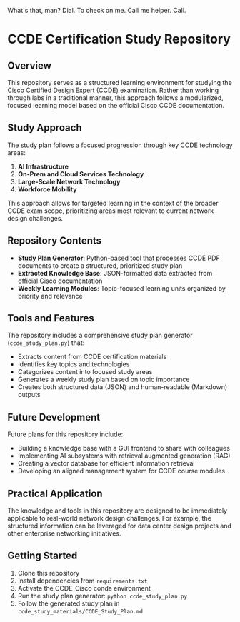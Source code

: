 What's that, man? Dial. To check on me. Call me helper. Call. 
# CCDE Certification Study Repository

## Overview
This repository serves as a structured learning environment for studying the Cisco Certified Design Expert (CCDE) examination. Rather than working through labs in a traditional manner, this approach follows a modularized, focused learning model based on the official Cisco CCDE documentation.

## Study Approach
The study plan follows a focused progression through key CCDE technology areas:
1. **AI Infrastructure**
2. **On-Prem and Cloud Services Technology**
3. **Large-Scale Network Technology**
4. **Workforce Mobility**

This approach allows for targeted learning in the context of the broader CCDE exam scope, prioritizing areas most relevant to current network design challenges.

## Repository Contents
- **Study Plan Generator**: Python-based tool that processes CCDE PDF documents to create a structured, prioritized study plan
- **Extracted Knowledge Base**: JSON-formatted data extracted from official Cisco documentation
- **Weekly Learning Modules**: Topic-focused learning units organized by priority and relevance

## Tools and Features
The repository includes a comprehensive study plan generator (`ccde_study_plan.py`) that:
- Extracts content from CCDE certification materials
- Identifies key topics and technologies
- Categorizes content into focused study areas
- Generates a weekly study plan based on topic importance
- Creates both structured data (JSON) and human-readable (Markdown) outputs

## Future Development
Future plans for this repository include:
- Building a knowledge base with a GUI frontend to share with colleagues
- Implementing AI subsystems with retrieval augmented generation (RAG)
- Creating a vector database for efficient information retrieval
- Developing an aligned management system for CCDE course modules

## Practical Application
The knowledge and tools in this repository are designed to be immediately applicable to real-world network design challenges. For example, the structured information can be leveraged for data center design projects and other enterprise networking initiatives.

## Getting Started
1. Clone this repository
2. Install dependencies from `requirements.txt`
3. Activate the CCDE_Cisco conda environment
4. Run the study plan generator: `python ccde_study_plan.py`
5. Follow the generated study plan in `ccde_study_materials/CCDE_Study_Plan.md` 
